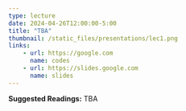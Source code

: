 ```yaml
---
type: lecture
date: 2024-04-26T12:00:00-5:00
title: "TBA"
thumbnail: /static_files/presentations/lec1.png
links: 
    - url: https://google.com
      name: codes
    - url: https://slides.google.com
      name: slides
---
```

**Suggested Readings:**
TBA
